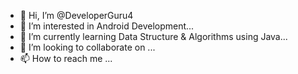 - 👋 Hi, I’m @DeveloperGuru4
- 👀 I’m interested in Android Development...
- 🌱 I’m currently learning Data Structure & Algorithms using Java...
- 💞️ I’m looking to collaborate on ...
- 📫 How to reach me ...

<!---
DeveloperGuru4/DeveloperGuru4 is a ✨ special ✨ repository because its `README.md` (this file) appears on your GitHub profile.
You can click the Preview link to take a look at your changes.
--->
